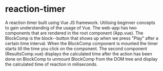 # reaction-timer
A reaction timer built using Vue JS framework. Utilising beginner concepts to gain understanding of the usage of Vue. 
The web-app has two components that are rendered in the root component (App.vue).
The BlockComp is the block--button that shows up when we press "Play" after a certain time interval. 
When the BlockComp component is mounted the timer starts till the time you click on the component.
The second component (ResultsComp.vue) displays the calculated time after the action has been done on BlockComp to unmount BlockComp
from the DOM tree and display the calculated time of reaction in miliseconds.
